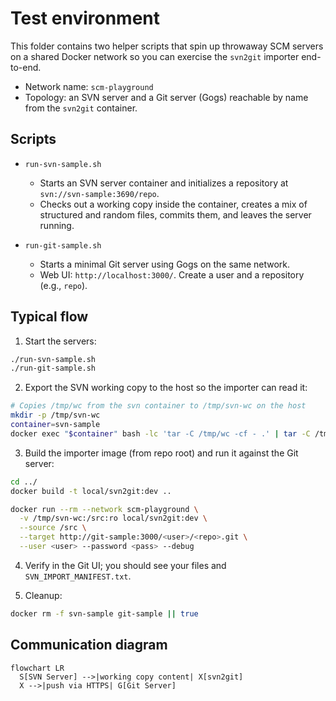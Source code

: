 # Test environment

This folder contains two helper scripts that spin up throwaway SCM servers on a shared Docker network so you can exercise the `svn2git` importer end-to-end.

- Network name: `scm-playground`
- Topology: an SVN server and a Git server (Gogs) reachable by name from the `svn2git` container.

## Scripts

- `run-svn-sample.sh`
  - Starts an SVN server container and initializes a repository at `svn://svn-sample:3690/repo`.
  - Checks out a working copy inside the container, creates a mix of structured and random files, commits them, and leaves the server running.

- `run-git-sample.sh`
  - Starts a minimal Git server using Gogs on the same network.
  - Web UI: `http://localhost:3000/`. Create a user and a repository (e.g., `repo`).

## Typical flow

1) Start the servers:
```bash
./run-svn-sample.sh
./run-git-sample.sh
```

2) Export the SVN working copy to the host so the importer can read it:
```bash
# Copies /tmp/wc from the svn container to /tmp/svn-wc on the host
mkdir -p /tmp/svn-wc
container=svn-sample
docker exec "$container" bash -lc 'tar -C /tmp/wc -cf - .' | tar -C /tmp/svn-wc -xf -
```

3) Build the importer image (from repo root) and run it against the Git server:
```bash
cd ../
docker build -t local/svn2git:dev ..

docker run --rm --network scm-playground \
  -v /tmp/svn-wc:/src:ro local/svn2git:dev \
  --source /src \
  --target http://git-sample:3000/<user>/<repo>.git \
  --user <user> --password <pass> --debug
```

4) Verify in the Git UI; you should see your files and `SVN_IMPORT_MANIFEST.txt`.

5) Cleanup:
```bash
docker rm -f svn-sample git-sample || true
```

## Communication diagram

```mermaid
flowchart LR
  S[SVN Server] -->|working copy content| X[svn2git]
  X -->|push via HTTPS| G[Git Server]
```
